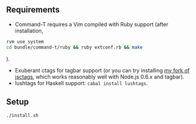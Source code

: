 ## Requirements

* Command-T requires a Vim compiled with Ruby support (after installation,

```bash
rvm use system
cd bundle/command-t/ruby && ruby extconf.rb && make
```

).
* Exuberant ctags for tagbar support (or you can try installing [my fork of
  jsctags](https://github.com/othiym23/doctorjs), which works reasonably well
  with Node.js 0.6.x and tagbar).
* lushtags for Haskell support: `cabal install lushtags`.

## Setup

`./install.sh`
